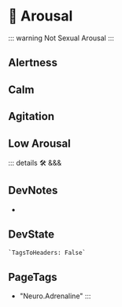 
# 💜 <neuro>Arousal</neuro>

::: warning Not Sexual Arousal
:::

## Alertness

## Calm

## Agitation

## Low Arousal

::: details 🛠 <dev>&&&</dev>

## DevNotes

-

## DevState

```py
`TagsToHeaders: False`
```

<h2>PageTags</h2>

- "Neuro.Adrenaline"
:::
